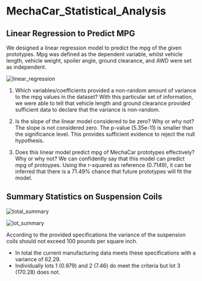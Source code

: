# MechaCar_Statistical_Analysis

## Linear Regression to Predict MPG
We designed a linear regression model to predict the mpg of the given prototypes. Mpg was defined as the dependent variable, whilst vehicle length, vehicle weight, spoiler angle, ground clearance, and AWD were set as independent. 

![linear_regression](https://user-images.githubusercontent.com/22451540/162786949-13e22905-de84-4684-ad8c-06a723df661b.PNG)

1. Which variables/coefficients provided a non-random amount of variance to the mpg values in the dataset?
With this particular set of information, we were able to tell that vehicle length and ground clearance provided sufficient data to declare that the variance is non-random.

2. Is the slope of the linear model considered to be zero? Why or why not?
The slope is not considered zero. The p-value (5.35e-11) is smaller than the significance level. This provides sufficient evidence to reject the null hypothesis.

3. Does this linear model predict mpg of MechaCar prototypes effectively? Why or why not?
We can confidently say that this model can predict mpg of protoypes. Using the r-squared as reference (0.7149), it can be inferred that there is a 71.49% chance that future prototypes will fit the model. 

## Summary Statistics on Suspension Coils

![total_summary](https://user-images.githubusercontent.com/22451540/162798001-14c76af4-25fc-4598-a178-c08ce5901e97.PNG)

![lot_summary](https://user-images.githubusercontent.com/22451540/162798094-5645a6e7-1c6e-449f-9a9c-ebf41f12c305.PNG)

According to the provided specifications the variance of the suspension coils should not exceed 100 pounds per square inch.
- In total the current manufacturing data meets these specifications with a variance of 62.29.
- Individually lots 1 (0.979) and 2 (7.46) do meet the criteria but lot 3 (170.28) does not.
